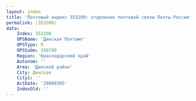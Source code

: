 ```yaml
---
layout: index
title: 'Почтовый индекс 353200: отделение почтовой связи Почты России'
permalink: /353200/
data:
    Index: 353200
    OPSName: 'Динская Почтамт'
    OPSType: П
    OPSSubm: 350700
    Region: 'Краснодарский край'
    Autonom: ''
    Area: 'Динской район'
    City: Динская
    City1: ''
    ActDate: '20080305'
    IndexOld: ''
---
```

